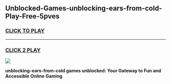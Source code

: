 
## Unblocked-Games-unblocking-ears-from-cold-Play-Free-5pves
<h3>
<a href="https://premium76.site?title=unblocking-ears-from-cold&ref=18A1">CLICK TO PLAY</a></h3>
<hr>

<h3>
<a href="https://premium76.site?title=unblocking-ears-from-cold&ref=18A1">CLICK 2 PLAY</a>
  
</h3>

<a href="https://premium76.site?title=unblocking-ears-from-cold&ref=18A1"><img src="https://clearcache.store/games.png"></a>


**unblocking-ears-from-cold games unblocked: Your Gateway to Fun and Accessible Online Gaming**
